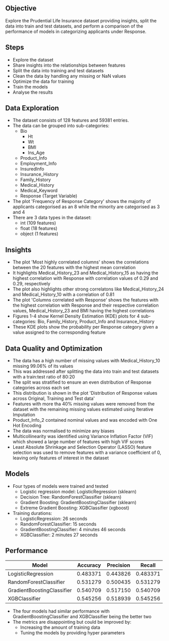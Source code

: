 ## Objective
Explore the Prudential Life Insurance dataset providing insights, split the data into train and test datasets, and perform a comparison of the performance of models in categorizing applicants under Response.

## Steps
- Explore the dataset
- Share insights into the relationships between features
- Split the data into training and test datasets
- Clean the data by handling any missing or NaN values
- Optimize the data for training
- Train the models
- Analyse the results

## Data Exploration
- The dataset consists of 128 features and 59381 entries.
- The data can be grouped into sub-categories:
    - Bio
        - Ht
        - Wt
        - BMI
        - Ins_Age
    - Product_Info
    - Employment_Info
    - InsuredInfo
    - Insurance_History
    - Family_History
    - Medical_History
    - Medical_Keyword
    - Response (Target Variable)
- The plot 'Frequency of Response Category' shows the majority of applicants categorised as an 8 while the minority are categorised as 3 and 4
- There are 3 data types in the dataset:
    - int (109 features)
    - float (18 features)
    - object (1 features)

## Insights
- The plot 'Most highly correlated columns' shows the correlations between the 20 features with the highest mean correlation
- It highlights Medical_History_23 and Medical_History_15 as having the highest correlation with Response with correlation values of 0.29 and 0.29, respectively
- The plot also highlights other strong correlatons like Medical_History_24 and Medical_History_10 with a correlation of 0.81
- The plot 'Columns correlated with Response' shows the features with the highest correlation with Response and their respective correlation values, Medical_History_23 and BMI having the highest correlations
- Figures 1-4 show Kernel Density Estimation (KDE) plots for 4 sub-categories: Bio, Family_History, Product_Info and Insurance_History
- These KDE plots show the probability per Response category given a value assigned to the corresponding feature

## Data Quality and Optimization
- The data has a high number of missing values with Medical_History_10 missing 99.06% of its values
- This was addressed after splitting the data into train and test datasets with a train:test ratio of 80:20
- The split was stratified to ensure an even distribution of Response categories across each set
- This distribution is shown in the plot 'Distribution of Response values across Original, Training and Test data'
- Features with more tha 40% missing values were removed from the dataset with the remaining missing values estimated using Iterative Imputation
- Product_Info_2 contained nominal values and was encoded with One Hot Encoding
- The data was normalised to minimize any biases
- Multicollinearity was identified using Variance Inflation Factor (VIF) which showed a large number of features with high VIF scores
- Least Absolute Shrinkage and Selection Operator (LASSO) feature selection was used to remove features with a variance coefficient of 0, leaving only features of interest in the dataset

## Models
- Four types of models were trained and tested
    - Logistic regression model: LogisticRegression (sklearn)
    - Decision Tree: RandomForestClassifier (sklearn)
    - Gradient Boosting: GradientBoostingClassifier (sklearn)
    - Extreme Gradient Boosting: XGBClassifier (xgboost)
- Training durations:
    - LogisticRegression: 26 seconds
    - RandomForestClassifier: 15 seconds
    - GradientBoostingClassifier: 4 minutes 46 seconds
    - XGBClassifier: 2 minutes 27 seconds

## Performance

| Model                      | Accuracy  | Precision | Recall   |
|----------------------------|-----------|-----------|----------|
| LogisticRegression         | 0.483371  | 0.443826  | 0.483371 |
| RandomForestClassifier     | 0.531279  | 0.500435  | 0.531279 |
| GradientBoostingClassifier | 0.540709  | 0.517150  | 0.540709 |
| XGBClassifier              | 0.545256  | 0.518939  | 0.545256 |

- The four models had similar performance with GradientBoostingClassifier and XGBClassifier being the better two
- The metrics are disappointing but could be improved by:
    - Increasing the amount of training data
    - Tuning the models by providing hyper parameters